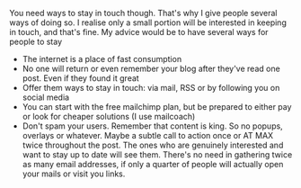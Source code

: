 

You need ways to stay in touch though. That's why I give people several ways of doing so. I realise only a small portion will be interested in keeping in touch, and that's fine. My advice would be to have several ways for people to stay 


- The internet is a place of fast consumption
- No one will return or even remember your blog after they've read one post. Even if they found it great
- Offer them ways to stay in touch: via mail, RSS or by following you on social media
- You can start with the free mailchimp plan, but be prepared to either pay or look for cheaper solutions (I use mailcoach)
- Don't spam your users. Remember that content is king. So no popups, overlays or whatever. Maybe a subtle call to action once or AT MAX twice throughout the post. The ones who are genuinely interested and want to stay up to date will see them. There's no need in gathering twice as many email addresses, if only a quarter of people will actually open your mails or visit you links. 
